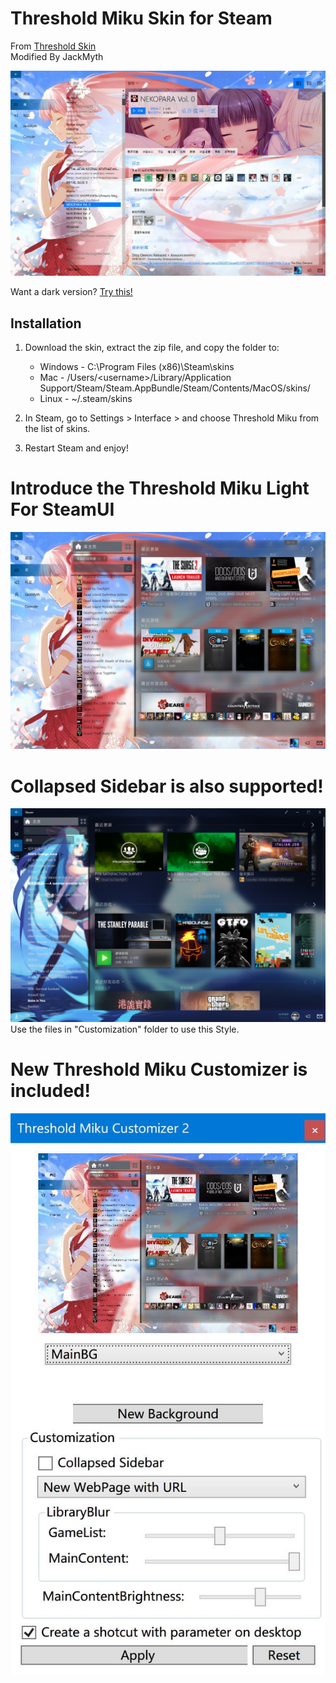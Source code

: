 # Threshold Miku Skin for Steam
From [Threshold Skin](https://github.com/Edgarware/Threshold-Skin)  
Modified By JackMyth  


![](Previews/Main.jpg)

Want a dark version? [Try this!](https://github.com/Jack-Myth/Threshold-Miku/tree/master)

## Installation
1. Download the skin, extract the zip file, and copy the folder to:
   * Windows - C:\Program Files (x86)\Steam\skins
   * Mac - /Users/\<username\>/Library/Application Support/Steam/Steam.AppBundle/Steam/Contents/MacOS/skins/
   * Linux - ~/.steam/skins

2. In Steam, go to Settings > Interface > and choose Threshold Miku from the list of skins.

3. Restart Steam and enjoy!  


# Introduce the Threshold Miku Light For SteamUI
![](Previews/NewLibrary.jpg)  

# Collapsed Sidebar is also supported!  
![](Previews/CollapsedPreview.jpg)  
Use the files in "Customization" folder to use this Style.  

# New Threshold Miku Customizer is included!  
![](https://github.com/Jack-Myth/Threshold-Miku-Customizer-2/raw/master/TMC2.jpg)  
